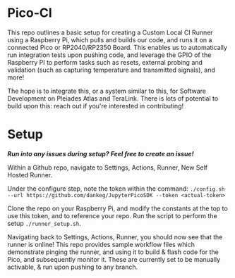 # Pico-CI
This repo outlines a basic setup for creating a Custom Local CI Runner using a Raspberry Pi, which pulls and builds our code, and runs it on a connected Pico or RP2040/RP2350 Board.
This enables us to automatically run integration tests upon pushing code, and leverage the GPIO of the Raspberry PI to perform tasks such as resets, external probing and validation (such as capturing temperature and transmitted signals), and more!

The hope is to integrate this, or a system similar to this, for Software Development on Pleiades Atlas and TeraLink.
There is lots of potential to build upon this: reach out if you're interested in contributing!

# Setup
***Run into any issues during setup? Feel free to create an issue!***

Within a Github repo, navigate to Settings, Actions, Runner, New Self Hosted Runner.

Under the configure step, note the token within the command:
`./config.sh --url https://github.com/dankeg/JupyterPicoSDK --token <actual-token>`

Clone the repo on your Raspberry Pi, and modify the constants at the top to use this token, and to reference your repo.
Run the script to perform the setup `./runner_setup.sh`.

Navigating back to Settings, Actions, Runner, you should now see that the runner is online!
This repo provides sample workflow files which demonstrate pinging the runner, and using it to build & flash code for the Pico, and subsequently monitor it. 
These are currently set to be manually activable, & run upon pushing to any branch. 